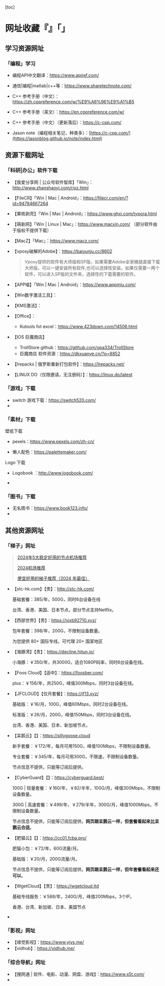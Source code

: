 [toc]

# 网址收藏『』「」

## 学习资源网址

### 「编程」学习

* 编程API中文翻译：https://www.apiref.com/

* 通信|编程|matlab|c++等：https://www.sharetechnote.com/

* C++ 参考手册（中文）：https://zh.cppreference.com/w/%E9%A6%96%E9%A1%B5

* C++ 参考手册（英文）：https://en.cppreference.com/w/

* C++ 参考手册（中文）（更新落后）：https://c-cpp.com/

* Jason note（编程相关笔记，种类多）：[https://c-cpp.com/](https://jasonblog.github.io/note/index.html)





## 资源下载网址

### 「科研|办公」软件下载

* 【我爱分享网 | 公众号软件智库】「Win」：http://www.zhanshaoyi.com/rjxz.html

* 【FileCR】「Win | Mac | Android」：https://filecr.com/en/?id=94784667264

* 【果核剥壳】「Win | Mac | Android」：https://www.ghxi.com/typora.html

* 【萌新网】「Win | Linux | Mac」：https://www.macxin.com/ （部分软件由于版权不提供下载）

* 【MacZ】「Mac」：https://www.macz.com/

* 【vposy破解的Adobe】：https://baiyunju.cc/8602

  >Vposy提供的软件有大师版和SP版，如果需要Adobe全家桶就直接下载大师版，可以一键安装所有软件,也可以选择性安装。如果仅需要一两个软件，可以进入SP版的文件夹，选择性的下载需要的软件。

* 【APP喵】「Win | Mac | Android」：https://www.appmiu.com/

* 【Win数字激活工具】： 

* 【KMS激活】：

* 【Office】：

  * Kutools fot excel：https://www.423down.com/14506.html

* 【IOS 巨魔商店】

  * TrollStore github：https://github.com/opa334/TrollStore
  * 巨魔商店 软件资源：https://dkxuanye.cn/?p=8852

* 【lrepacks | 俄罗斯重新打包软件】：https://lrepacks.net/

* 【LINUX DO（仅限邀请，无注册码）】：https://linux.do/latest



### 「游戏」下载

* switch 游戏下载：https://switch520.com/
* 



### 「素材」下载

壁纸下载

* pexels：https://www.pexels.com/zh-cn/

* 懒人配色：https://palettemaker.com/

Logo 下载

* Logobook ：http://www.logobook.com/

* 



### 「图书」下载

* 无名图书：https://www.book123.info/
* 





## 其他资源网址

### 「梯子」网址

> [2024年5大稳定好用的节点机场推荐](https://alipjj.github.io/Top5/)
>
> [2024机场推荐](https://findladders.com/nodes/)
>
> [便宜好用的梯子推荐（2024 年最佳）](https://clashvpn.org/cheap-and-good-vpn-services/)
>
> 

* 【stc-hk.com】【贵】：http://stc-hk.com/

  基础套餐：385/年，500G，同时6台设备在线

  台湾、香港、美国、日本节点，部分节点支持Netflix。

* 【西部世界】【贵】：https://sjxb92710.xyz/

  包年套餐：398/年，200G，不限制设备数量。

  为您提供 80+ 国际专线，可代理 20+ 国家地区

* 【海豚湾】【贵】：https://decline.hitun.io/

  小海豚：￥350/年，共3000G，适合1080P码率，同时6台设备在线。

* 【Foos Cloud】【适中】：https://foosber.com/

  plus：￥156/年，共250G，峰值300Mbps，同时3台设备在线。

* 【JFCLOUD】【仅月套餐】：https://jf13.xyz/

  基础版：￥16/月，100G，峰值60Mbps，同时2台设备在线。

  标准版：￥26/月，200G，峰值150Mbps，同时3台设备在线。

  台湾、香港、美国、日本、新加坡节点，

* 【呆鹅云】【】：https://sillygoose.cloud

  新手套餐：￥172/年，每月可用150G，峰值100Mbps，不限制设备数量。

  专业套餐：￥345/年，每月可用300G，不限速，不限制设备数量。

  节点信息不提供，只能等订阅后提供。

* 【CyberGuard】【】：https://cyberguard.best/

  100G | 轻量套餐：￥160/年，￥82/半年，100G/月，峰值300Mbps，不限制设备数量。

  300G | 高速套餐：￥499/年，￥279/半年，300G/月，峰值1000Mbps，不限制设备数量。

  节点信息不提供，只能等订阅后提供。**网页跟呆鹅云一样，但套餐看起来比呆鹅云合适**。

* 【肥猫云】【】：https://cc01.fcba.pro/

  肥猫小包：￥72/年，60G流量/月。

  基础版：￥20/月，200G流量/月。

  节点信息不提供，只能等订阅后提供。**网页跟呆鹅云一样，但年套餐看起来还可以**。

* 【WgetCloud】【贵】：https://wgetcloud.ltd

  基础专线服务：￥588/年，240G/月，峰值200Mbps，3个IP。

  香港、台湾、新加坡、日本、美国节点

* 





### 「影视」网址

* 【缘觉影视】：https://www.yjys.me/
* 【vidhub】：https://vidhub.me/





### 「综合导航」网址

* 【搜网通 | 软件、电影、动漫、网盘、游戏】：https://www.s5t.com/
* 
